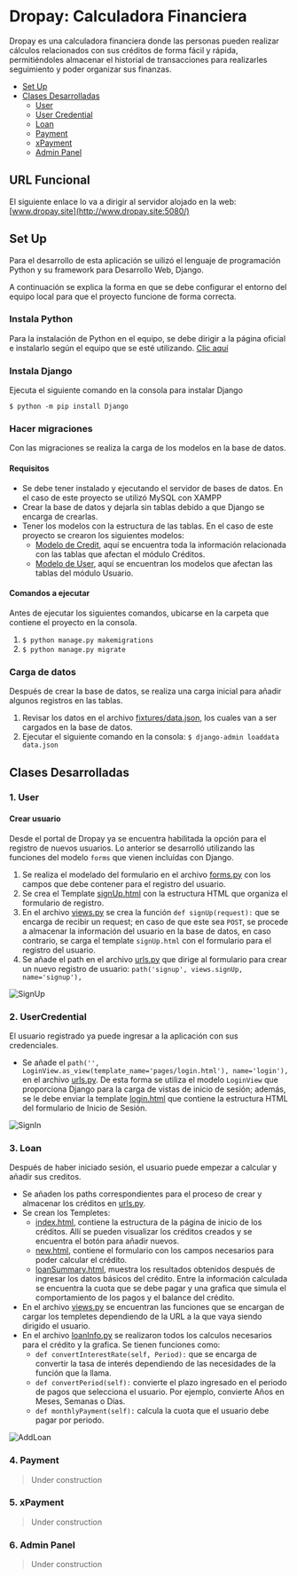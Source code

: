 # Dropay: Calculadora Financiera
Dropay es una calculadora financiera donde las personas pueden realizar cálculos relacionados con sus créditos de forma fácil y rápida, permitiéndoles almacenar el historial de transacciones para realizarles seguimiento y poder organizar sus finanzas.

- [Set Up](https://github.com/franco-arroyave/Dropay/tree/RestructureProyect#set-up)
- [Clases Desarrolladas](https://github.com/franco-arroyave/Dropay/tree/RestructureProyect#clases-desarrolladas)
  - [User](https://github.com/franco-arroyave/Dropay/tree/RestructureProyect#1-user)
  - [User Credential](https://github.com/franco-arroyave/Dropay/tree/RestructureProyect#2-usercredential)
  - [Loan](https://github.com/franco-arroyave/Dropay/tree/RestructureProyect#3-loan)
  - [Payment](https://github.com/franco-arroyave/Dropay/tree/RestructureProyect#4-payment)
  - [xPayment](https://github.com/franco-arroyave/Dropay/tree/RestructureProyect#5-xpayment)
  - [Admin Panel](https://github.com/franco-arroyave/Dropay/tree/RestructureProyect#6-admin-panel)

## URL Funcional
El siguiente enlace lo va a dirigir al servidor alojado en la web: [www.dropay.site](http://www.dropay.site:5080/)

## Set Up
Para el desarrollo de esta aplicación se uilizó el lenguaje de programación Python y su framework para Desarrollo Web, Django.

A continuación se explica la forma en que se debe configurar el entorno del equipo local para que el proyecto funcione de forma correcta.

### Instala Python
Para la instalación de Python en el equipo, se debe dirigir a la página oficial e instalarlo según el equipo que se esté utilizando. [Clic aquí](https://www.python.org/downloads/)

### Instala Django
Ejecuta el siguiente comando en la consola para instalar Django

`$ python -m pip install Django`

### Hacer migraciones
Con las migraciones se realiza la carga de los modelos en la base de datos.

#### Requisitos
- Se debe tener instalado y ejecutando el servidor de bases de datos. En el caso de este proyecto se utilizó MySQL con XAMPP
- Crear la base de datos y dejarla sin tablas debido a que Django se encarga de crearlas.
- Tener los modelos con la estructura de las tablas. En el caso de este proyecto se crearon los siguientes modelos:
  - [Modelo de Credit](https://github.com/franco-arroyave/Dropay/blob/RestructureProyect/Credit/models.py), aquí se encuentra toda la información relacionada con las tablas que afectan el módulo Créditos.
  - [Modelo de User](https://github.com/franco-arroyave/Dropay/blob/RestructureProyect/User/models.py), aquí se encuentran los modelos que afectan las tablas del módulo Usuario.

#### Comandos a ejecutar
Antes de ejecutar los siguientes comandos, ubicarse en la carpeta que contiene el proyecto en la consola.
1. `$ python manage.py makemigrations`
2. `$ python manage.py migrate`

### Carga de datos
Después de crear la base de datos, se realiza una carga inicial para añadir algunos registros en las tablas.

1. Revisar los datos en el archivo [fixtures/data.json](https://github.com/franco-arroyave/Dropay/blob/RestructureProyect/Credit/fixtures/data.json), los cuales van a ser cargados en la base de datos.
2. Ejecutar el siguiente comando en la consola: `$ django-admin loaddata data.json`

## Clases Desarrolladas
### 1. User
#### Crear usuario
Desde el portal de Dropay ya se encuentra habilitada la opción para el registro de nuevos usuarios. Lo anterior se desarrolló utilizando las funciones del modelo `forms` que vienen incluídas con Django.

1. Se realiza el modelado del formulario en el archivo [forms.py](https://github.com/franco-arroyave/Dropay/blob/RestructureProyect/User/forms.py) con los campos que debe contener para el registro del usuario.
2. Se crea el Template [signUp.html](https://github.com/franco-arroyave/Dropay/blob/RestructureProyect/User/templates/pages/signUp.html) con la estructura HTML que organiza el formulario de registro.
3. En el archivo [views.py](https://github.com/franco-arroyave/Dropay/blob/RestructureProyect/User/views.py) se crea la función `def signUp(request):` que se encarga de recibir un request; en caso de que este sea `POST`, se procede a almacenar la información del usuario en la base de datos, en caso contrario, se carga el template `signUp.html` con el formulario para el registro del usuario.
5. Se añade el path en el archivo [urls.py](https://github.com/franco-arroyave/Dropay/blob/RestructureProyect/User/urls.py) que dirige al formulario para crear un nuevo registro de usuario: `path('signup', views.signUp, name='signup'),`

![SignUp](https://user-images.githubusercontent.com/78455296/169847885-b727f7e0-63fc-44d4-bbdb-d5651ecd6259.gif)

### 2. UserCredential
El usuario registrado ya puede ingresar a la aplicación con sus credenciales.

- Se añade el `path('', LoginView.as_view(template_name='pages/login.html'), name='login'),` en el archivo [urls.py](https://github.com/franco-arroyave/Dropay/blob/RestructureProyect/User/urls.py). De esta forma se utiliza el modelo `LoginView` que proporciona Django para la carga de vistas de inicio de sesión; además, se le debe enviar la template [login.html](https://github.com/franco-arroyave/Dropay/blob/RestructureProyect/User/templates/pages/login.html) que contiene la estructura HTML del formulario de Inicio de Sesión.

![SignIn](https://user-images.githubusercontent.com/78455296/169861722-569c5e7f-4390-4fc8-a822-57895f8d96e5.gif)

### 3. Loan
Después de haber iniciado sesión, el usuario puede empezar a calcular y añadir sus creditos.

- Se añaden los paths correspondientes para el proceso de crear y almacenar los créditos en [urls.py](https://github.com/franco-arroyave/Dropay/blob/RestructureProyect/Credit/urls.py).
- Se crean los Templetes:
  - [index.html](https://github.com/franco-arroyave/Dropay/blob/RestructureProyect/Credit/templates/pages/index.html), contiene la estructura de la página de inicio de los créditos. Allí se pueden visualizar los créditos creados y se encuentra el botón para añadir nuevos.
  - [new.html](https://github.com/franco-arroyave/Dropay/blob/RestructureProyect/Credit/templates/pages/new.html), contiene el formulario con los campos necesarios para poder calcular el crédito.
  - [loanSummary.html](https://github.com/franco-arroyave/Dropay/blob/RestructureProyect/Credit/templates/pages/loanSummary.html), muestra los resultados obtenidos después de ingresar los datos básicos del crédito. Entre la información calculada se encuentra la cuota que se debe pagar y una grafica que simula el comportamiento de los pagos y el balance del crédito.
- En el archivo [views.py](https://github.com/franco-arroyave/Dropay/blob/RestructureProyect/Credit/views.py) se encuentran las funciones que se encargan de cargar los templetes dependiendo de la URL a la que vaya siendo dirigido el usuario.
- En el archivo [loanInfo.py](https://github.com/franco-arroyave/Dropay/blob/RestructureProyect/Credit/loanInfo.py) se realizaron todos los calculos necesarios para el crédito y la grafica. Se tienen funciones como:
  - `def convertInterestRate(self, Period):` que se encarga de convertir la tasa de interés dependiendo de las necesidades de la función que la llama.
  - `def convertPeriod(self):` convierte el plazo ingresado en el periodo de pagos que selecciona el usuario. Por ejemplo, convierte Años en Meses, Semanas o Días.
  - `def monthlyPayment(self):` calcula la cuota que el usuario debe pagar por periodo.

![AddLoan](https://user-images.githubusercontent.com/78455296/169861773-85e15a9d-4e61-4793-979b-4bd472a9807c.gif)

### 4. Payment
> Under construction
### 5. xPayment
> Under construction
### 6. Admin Panel
> Under construction
